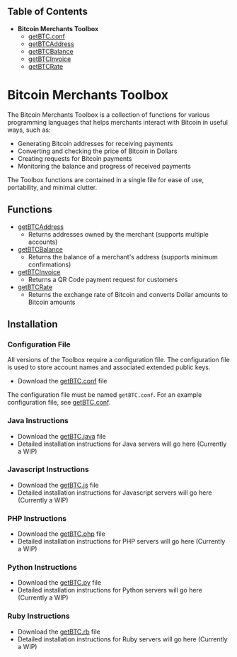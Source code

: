 ## Table of Contents
- **Bitcoin Merchants Toolbox**
  - [getBTC.conf]
  - [getBTCAddress][getBTCAddress]
  - [getBTCBalance][getBTCBalance]
  - [getBTCInvoice][getBTCInvoice]
  - [getBTCRate][getBTCRate]

# Bitcoin Merchants Toolbox
The Bitcoin Merchants Toolbox is a collection of functions for various programming languages that helps merchants interact with Bitcoin in useful ways, such as:
- Generating Bitcoin addresses for receiving payments
- Converting and checking the price of Bitcoin in Dollars
- Creating requests for Bitcoin payments
- Monitoring the balance and progress of received payments

The Toolbox functions are contained in a single file for ease of use, portability, and minimal clutter.

## Functions
- [getBTCAddress][getBTCAddress]
  - Returns addresses owned by the merchant (supports multiple accounts)
- [getBTCBalance][getBTCBalance]
  - Returns the balance of a merchant's address (supports minimum confirmations)
- [getBTCInvoice][getBTCInvoice]
  - Returns a QR Code payment request for customers
- [getBTCRate][getBTCRate]
  - Returns the exchange rate of Bitcoin and converts Dollar amounts to Bitcoin amounts

## Installation
### Configuration File
All versions of the Toolbox require a configuration file. The configuration file is used to store account names and associated extended public keys.
- Download the [getBTC.conf] file

The configuration file must be named `getBTC.conf`. For an example configuration file, see [getBTC.conf][getBTC.conf].

### Java Instructions
- Download the [getBTC.java][getBTC.java] file
- Detailed installation instructions for Java servers will go here (Currently a WIP)

### Javascript Instructions
- Download the [getBTC.js][getBTC.js] file
- Detailed installation instructions for Javascript servers will go here (Currently a WIP)

### PHP Instructions
- Download the [getBTC.php][getBTC.php] file
- Detailed installation instructions for PHP servers will go here (Currently a WIP)

### Python Instructions
- Download the [getBTC.py][getBTC.py] file
- Detailed installation instructions for Python servers will go here (Currently a WIP)

### Ruby Instructions
- Download the [getBTC.rb][getBTC.rb] file
- Detailed installation instructions for Ruby servers will go here (Currently a WIP)


[getBTC.conf]: ./getBTC.conf
[getBTC.java]: ./getBTC.java
[getBTC.js]: ./getBTC.js
[getBTC.php]: ./getBTC.php
[getBTC.py]: ./getBTC.py
[getBTC.rb]: ./getBTC.rb
[getBTCAddress]: ./getBTCAddress/
[getBTCBalance]: ./getBTCBalance/
[getBTCInvoice]: ./getBTCInvoice/
[getBTCRate]: ./getBTCRate/
